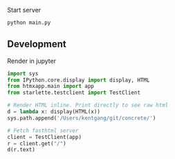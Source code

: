 Start server
```bash
python main.py
```

## Development
Render in jupyter
```python
import sys
from IPython.core.display import display, HTML
from htmxapp.main import app
from starlette.testclient import TestClient

# Render HTML inline. Print directly to see raw html
d = lambda x: display(HTML(x))
sys.path.append('/Users/kentgang/git/concrete/')

# Fetch fasthtml server
client = TestClient(app)
r = client.get("/")
d(r.text)
```